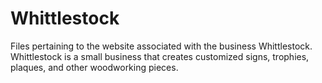 # Whittlestock
Files pertaining to the website associated with the business Whittlestock.
Whittlestock is a small business that creates customized signs, trophies, plaques, and other woodworking pieces.
